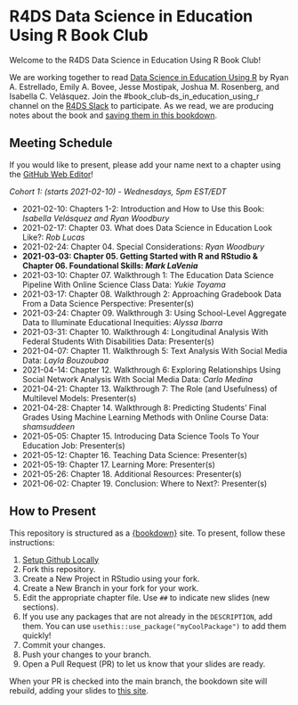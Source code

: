 # R4DS Data Science in Education Using R Book Club

Welcome to the R4DS Data Science in Education Using R Book Club!

We are working together to read [Data Science in Education Using R](https://datascienceineducation.com/) by Ryan A. Estrellado, Emily A. Bovee, Jesse Mostipak, Joshua M. Rosenberg, and Isabella C. Velásquez.
Join the #book_club-ds_in_education_using_r channel on the [R4DS Slack](https://r4ds.io/join) to participate.
As we read, we are producing notes about the book and [saving them in this bookdown](https://r4ds.github.io/bookclub-dsieur/).

## Meeting Schedule

If you would like to present, please add your name next to a chapter using the [GitHub Web Editor](https://youtu.be/d41oc2OMAuI)!

*Cohort 1: (starts 2021-02-10) - Wednesdays, 5pm EST/EDT*

- 2021-02-10: Chapters 1-2: Introduction and How to Use this Book: *Isabella Velásquez and Ryan Woodbury*
- 2021-02-17: Chapter 03. What does Data Science in Education Look Like?: *Rob Lucas*
- 2021-02-24: Chapter 04. Special Considerations: *Ryan Woodbury*
- **2021-03-03: Chapter 05. Getting Started with R and RStudio & Chapter 06. Foundational Skills: *Mark LaVenia***
- 2021-03-10: Chapter 07. Walkthrough 1: The Education Data Science Pipeline With Online Science Class Data: *Yukie Toyama*
- 2021-03-17: Chapter 08. Walkthrough 2: Approaching Gradebook Data From a Data Science Perspective: Presenter(s)
- 2021-03-24: Chapter 09. Walkthrough 3: Using School-Level Aggregate Data to Illuminate Educational Inequities: *Alyssa Ibarra*
- 2021-03-31: Chapter 10. Walkthrough 4: Longitudinal Analysis With Federal Students With Disabilities Data: Presenter(s)
- 2021-04-07: Chapter 11. Walkthrough 5: Text Analysis With Social Media Data: *Layla Bouzoubaa*
- 2021-04-14: Chapter 12. Walkthrough 6: Exploring Relationships Using Social Network Analysis With Social Media Data: *Carlo Medina*
- 2021-04-21: Chapter 13. Walkthrough 7: The Role (and Usefulness) of Multilevel Models: Presenter(s)
- 2021-04-28: Chapter 14. Walkthrough 8: Predicting Students’ Final Grades Using Machine Learning Methods with Online Course Data: *shamsuddeen*
- 2021-05-05: Chapter 15. Introducing Data Science Tools To Your Education Job: Presenter(s)
- 2021-05-12: Chapter 16. Teaching Data Science: Presenter(s)
- 2021-05-19: Chapter 17. Learning More: Presenter(s)
- 2021-05-26: Chapter 18. Additional Resources: Presenter(s)
- 2021-06-02: Chapter 19. Conclusion: Where to Next?: Presenter(s)

## How to Present

This repository is structured as a [{bookdown}](https://CRAN.R-project.org/package=bookdown) site.
To present, follow these instructions:

1. [Setup Github Locally](https://www.youtube.com/watch?v=hNUNPkoledI)
2. Fork this repository.
3. Create a New Project in RStudio using your fork.
4. Create a New Branch in your fork for your work.
5. Edit the appropriate chapter file. Use `##` to indicate new slides (new sections).
6. If you use any packages that are not already in the `DESCRIPTION`, add them. You can use `usethis::use_package("myCoolPackage")` to add them quickly!
7. Commit your changes.
8. Push your changes to your branch.
9. Open a Pull Request (PR) to let us know that your slides are ready.

When your PR is checked into the main branch, the bookdown site will rebuild, adding your slides to [this site](https://r4ds.github.io/bookclub-dsieur/).
